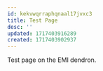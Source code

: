 ```yaml
---
id: kekvwqrraphqnaal17jvxc3
title: Test Page
desc: ''
updated: 1717403916289
created: 1717403902937
---
```


Test page on the EMI dendron.
